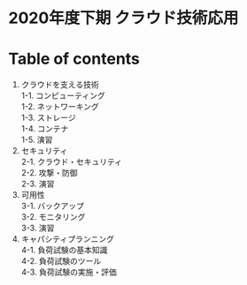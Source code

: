 # 2020年度下期 クラウド技術応用

# Table of contents
1. クラウドを支える技術  
  1-1. コンピューティング  
  1-2. ネットワーキング  
  1-3. ストレージ  
  1-4. コンテナ  
  1-5. 演習
2. セキュリティ  
  2-1. クラウド・セキュリティ  
  2-2. 攻撃・防御  
  2-3. 演習
3. 可用性  
  3-1. バックアップ  
  3-2. モニタリング  
  3-3. 演習
4. キャパシティプランニング  
  4-1. 負荷試験の基本知識  
  4-2. 負荷試験のツール  
  4-3. 負荷試験の実施・評価
